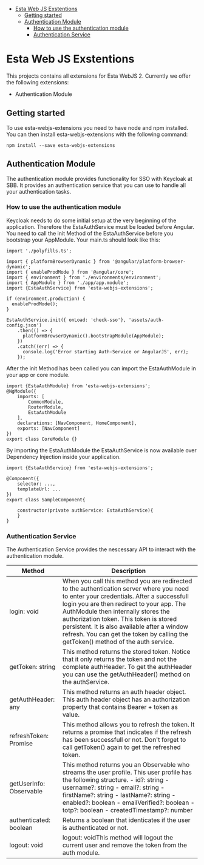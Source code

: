 - [Esta Web JS Exstentions](#esta-web-js-exstentions)
  * [Getting started](#getting-started)
  * [Authentication Module](#authentication-module)
    + [How to use the authentication module](#how-to-use-the-authentication-module)
    + [Authentication Service](#authentication-service)

# Esta Web JS Exstentions
This projects contains all extensions for Esta WebJS 2.
Currently we offer the following extensions:
- Authentication Module

## Getting started
To use esta-webjs-extensions you need to have node and npm installed.
You can then install esta-webjs-extensions with the following command:

```
npm install --save esta-webjs-extensions
```

## Authentication Module
The authentication module provides functionality for SSO
with Keycloak at SBB. It provides an authentication service that you
can use to handle all your authentication tasks.

### How to use the authentication module
Keycloak needs to do some initial setup at the very beginning of the application.
Therefore the EstaAuthService must be loaded before Angular. You need to
 call the init Method of the EstaAuthService before you bootstrap
your AppModule. Your main.ts should look like this:

```
import './polyfills.ts';

import { platformBrowserDynamic } from '@angular/platform-browser-dynamic';
import { enableProdMode } from '@angular/core';
import { environment } from './environments/environment';
import { AppModule } from './app/app.module';
import {EstaAuthService} from 'esta-webjs-extensions';

if (environment.production) {
  enableProdMode();
}

EstaAuthService.init({ onLoad: 'check-sso'}, 'assets/auth-config.json')
    .then(() => {
      platformBrowserDynamic().bootstrapModule(AppModule);
    })
    .catch((err) => {
      console.log('Error starting Auth-Service or AngularJS', err);
    });
```

After the init Method has been called you can import the EstaAuthModule
in your app or core module.

```
import {EstaAuthModule} from 'esta-webjs-extensions';
@NgModule({
    imports: [
        CommonModule,
        RouterModule,
        EstaAuthModule
    ],
    declarations: [NavComponent, HomeComponent],
    exports: [NavComponent]
})
export class CoreModule {}
```

By importing the EstaAuthModule the EstaAuthService is now available over
Dependency Injection inside your application.
```
import {EstaAuthService} from 'esta-webjs-extensions';

@Component({
    selector: ...,
    templateUrl: ...
})
export class SampleComponent{

    constructor(private authService: EstaAuthService){
    }
}
```

### Authentication Service
The Authentication Service provides the nescessary API to interact with
the authentication module.

| Method                                   	| Description                                                                                                                                                                                                                                                                                                                                                                                                 	|
|------------------------------------------	|-------------------------------------------------------------------------------------------------------------------------------------------------------------------------------------------------------------------------------------------------------------------------------------------------------------------------------------------------------------------------------------------------------------	|
| login: void                              	| When you call this method you are redirected to the authentication server where you need to enter your credentials. After a successfull login you are then redirect to your app. The AuthModule then internally stores the authorization token. This token is stored persistent. It is also available after a window refresh. You can get the token by calling the getToken() method of the auth service.   	|
| getToken: string                         	| This method returns the stored token. Notice that it only returns the token and not the complete authHeader. To get the authHeader you can use the getAuthHeader() method on the authService.                                                                                                                                                                                                               	|
| getAuthHeader: any                       	| This method returns an auth header object. This auth header object has an authorization property that contains Bearer + token as value.                                                                                                                                                                                                                                                                     	|
| refreshToken: Promise<boolean>           	| This method allows you to refresh the token. It returns a promise that indicates if the refresh has been successfull or not. Don't forget to call getToken() again to get the refreshed token.                                                                                                                                                                                                              	|
| getUserInfo: Observable<KeycloakProfile> 	| This method returns you an Observable who streams the user profile. This user profile has the following structure. - id?: string - username?: string - email?: string - firstName?: string - lastName?: string - enabled?: boolean - emailVerified?: boolean - totp?: boolean - createdTimestamp?: number                                                                                                   	|
| authenticated: boolean                   	| Returns a boolean that identicates if the user is authenticated or not.                                                                                                                                                                                                                                                                                                                                     	|
| logout: void                             	| logout: voidThis method will logout the current user and remove the token from the auth module.                                                                                                                                                                                                                                                                                                             	|
